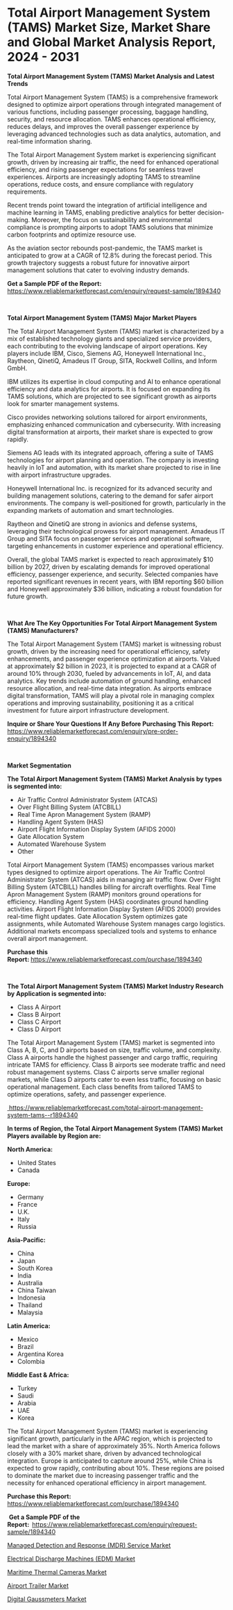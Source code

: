 <p><h1>Total Airport Management System (TAMS) Market Size, Market Share and Global Market Analysis Report, 2024 - 2031</h1></p><p><strong>Total Airport Management System (TAMS) Market Analysis and Latest Trends</strong></p>
<p><p>Total Airport Management System (TAMS) is a comprehensive framework designed to optimize airport operations through integrated management of various functions, including passenger processing, baggage handling, security, and resource allocation. TAMS enhances operational efficiency, reduces delays, and improves the overall passenger experience by leveraging advanced technologies such as data analytics, automation, and real-time information sharing.</p><p>The Total Airport Management System market is experiencing significant growth, driven by increasing air traffic, the need for enhanced operational efficiency, and rising passenger expectations for seamless travel experiences. Airports are increasingly adopting TAMS to streamline operations, reduce costs, and ensure compliance with regulatory requirements. </p><p>Recent trends point toward the integration of artificial intelligence and machine learning in TAMS, enabling predictive analytics for better decision-making. Moreover, the focus on sustainability and environmental compliance is prompting airports to adopt TAMS solutions that minimize carbon footprints and optimize resource use. </p><p>As the aviation sector rebounds post-pandemic, the TAMS market is anticipated to grow at a CAGR of 12.8% during the forecast period. This growth trajectory suggests a robust future for innovative airport management solutions that cater to evolving industry demands.</p></p>
<p><strong>Get a Sample PDF of the Report:&nbsp;</strong> <a href="https://www.reliablemarketforecast.com/enquiry/request-sample/1894340?utm_campaign=1569&utm_medium=2&utm_source=Github&utm_content=ia&utm_term=24102024&utm_id=total-airport-management-system-tams">https://www.reliablemarketforecast.com/enquiry/request-sample/1894340</a></p>
<p>&nbsp;</p>
<p><strong>Total Airport Management System (TAMS) Major Market Players</strong></p>
<p><p>The Total Airport Management System (TAMS) market is characterized by a mix of established technology giants and specialized service providers, each contributing to the evolving landscape of airport operations. Key players include IBM, Cisco, Siemens AG, Honeywell International Inc., Raytheon, QinetiQ, Amadeus IT Group, SITA, Rockwell Collins, and Inform GmbH.</p><p>IBM utilizes its expertise in cloud computing and AI to enhance operational efficiency and data analytics for airports. It is focused on expanding its TAMS solutions, which are projected to see significant growth as airports look for smarter management systems.</p><p>Cisco provides networking solutions tailored for airport environments, emphasizing enhanced communication and cybersecurity. With increasing digital transformation at airports, their market share is expected to grow rapidly.</p><p>Siemens AG leads with its integrated approach, offering a suite of TAMS technologies for airport planning and operation. The company is investing heavily in IoT and automation, with its market share projected to rise in line with airport infrastructure upgrades.</p><p>Honeywell International Inc. is recognized for its advanced security and building management solutions, catering to the demand for safer airport environments. The company is well-positioned for growth, particularly in the expanding markets of automation and smart technologies.</p><p>Raytheon and QinetiQ are strong in avionics and defense systems, leveraging their technological prowess for airport management. Amadeus IT Group and SITA focus on passenger services and operational software, targeting enhancements in customer experience and operational efficiency.</p><p>Overall, the global TAMS market is expected to reach approximately $10 billion by 2027, driven by escalating demands for improved operational efficiency, passenger experience, and security. Selected companies have reported significant revenues in recent years, with IBM reporting $60 billion and Honeywell approximately $36 billion, indicating a robust foundation for future growth.</p></p>
<p>&nbsp;</p>
<p><strong>What Are The Key Opportunities For Total Airport Management System (TAMS) Manufacturers?</strong></p>
<p><p>The Total Airport Management System (TAMS) market is witnessing robust growth, driven by the increasing need for operational efficiency, safety enhancements, and passenger experience optimization at airports. Valued at approximately $2 billion in 2023, it is projected to expand at a CAGR of around 10% through 2030, fueled by advancements in IoT, AI, and data analytics. Key trends include automation of ground handling, enhanced resource allocation, and real-time data integration. As airports embrace digital transformation, TAMS will play a pivotal role in managing complex operations and improving sustainability, positioning it as a critical investment for future airport infrastructure development.</p></p>
<p><strong>Inquire or Share Your Questions If Any Before Purchasing This Report:</strong> <a href="https://www.reliablemarketforecast.com/enquiry/pre-order-enquiry/1894340?utm_campaign=1569&utm_medium=2&utm_source=Github&utm_content=ia&utm_term=24102024&utm_id=total-airport-management-system-tams">https://www.reliablemarketforecast.com/enquiry/pre-order-enquiry/1894340</a></p>
<p>&nbsp;</p>
<p><strong>Market Segmentation</strong></p>
<p><strong>The Total Airport Management System (TAMS) Market Analysis by types is segmented into:</strong></p>
<p><ul><li>Air Traffic Control Administrator System (ATCAS)</li><li>Over Flight Billing System (ATCBILL)</li><li>Real Time Apron Management System (RAMP)</li><li>Handling Agent System (HAS)</li><li>Airport Flight Information Display System (AFIDS 2000)</li><li>Gate Allocation System</li><li>Automated Warehouse System</li><li>Other</li></ul></p>
<p><p>Total Airport Management System (TAMS) encompasses various market types designed to optimize airport operations. The Air Traffic Control Administrator System (ATCAS) aids in managing air traffic flow. Over Flight Billing System (ATCBILL) handles billing for aircraft overflights. Real Time Apron Management System (RAMP) monitors ground operations for efficiency. Handling Agent System (HAS) coordinates ground handling activities. Airport Flight Information Display System (AFIDS 2000) provides real-time flight updates. Gate Allocation System optimizes gate assignments, while Automated Warehouse System manages cargo logistics. Additional markets encompass specialized tools and systems to enhance overall airport management.</p></p>
<p><strong>Purchase this Report:&nbsp;</strong><a href="https://www.reliablemarketforecast.com/purchase/1894340?utm_campaign=1569&utm_medium=2&utm_source=Github&utm_content=ia&utm_term=24102024&utm_id=total-airport-management-system-tams">https://www.reliablemarketforecast.com/purchase/1894340</a></p>
<p>&nbsp;</p>
<p><strong>The Total Airport Management System (TAMS) Market Industry Research by Application is segmented into:</strong></p>
<p><ul><li>Class A Airport</li><li>Class B Airport</li><li>Class C Airport</li><li>Class D Airport</li></ul></p>
<p><p>The Total Airport Management System (TAMS) market is segmented into Class A, B, C, and D airports based on size, traffic volume, and complexity. Class A airports handle the highest passenger and cargo traffic, requiring intricate TAMS for efficiency. Class B airports see moderate traffic and need robust management systems. Class C airports serve smaller regional markets, while Class D airports cater to even less traffic, focusing on basic operational management. Each class benefits from tailored TAMS to optimize operations, safety, and passenger experience.</p></p>
<p><a href="https://www.reliablemarketforecast.com/total-airport-management-system-tams--r1894340?utm_campaign=1569&utm_medium=2&utm_source=Github&utm_content=ia&utm_term=24102024&utm_id=total-airport-management-system-tams">&nbsp;https://www.reliablemarketforecast.com/total-airport-management-system-tams--r1894340</a></p>
<p><strong>In terms of Region, the Total Airport Management System (TAMS) Market Players available by Region are:</strong></p>
<p>
    <p> <strong> North America: </strong>
        <ul>
            <li>United States</li>
            <li>Canada</li>
        </ul>
        </p> 
    <p> <strong> Europe: </strong>
        <ul>
            <li>Germany</li>
            <li>France</li>
            <li>U.K.</li>
            <li>Italy</li>
            <li>Russia</li>
        </ul>
        </p> 
    <p> <strong> Asia-Pacific: </strong>
        <ul>
            <li>China</li>
            <li>Japan</li>
            <li>South Korea</li>
            <li>India</li>
            <li>Australia</li>
            <li>China Taiwan</li>
            <li>Indonesia</li>
            <li>Thailand</li>
            <li>Malaysia</li>
        </ul>
        </p> 
    <p> <strong> Latin America: </strong>
        <ul>
            <li>Mexico</li>
            <li>Brazil</li>
            <li>Argentina Korea</li>
            <li>Colombia</li>
        </ul>
        </p> 
    <p> <strong> Middle East & Africa: </strong>
        <ul>
            <li>Turkey</li>
            <li>Saudi</li>
            <li>Arabia</li>
            <li>UAE</li>
            <li>Korea</li>
        </ul>
    </p>
    </p>
<p><p>The Total Airport Management System (TAMS) market is experiencing significant growth, particularly in the APAC region, which is projected to lead the market with a share of approximately 35%. North America follows closely with a 30% market share, driven by advanced technological integration. Europe is anticipated to capture around 25%, while China is expected to grow rapidly, contributing about 10%. These regions are poised to dominate the market due to increasing passenger traffic and the necessity for enhanced operational efficiency in airport management.</p></p>
<p><strong>Purchase this Report: </strong><a href="https://www.reliablemarketforecast.com/purchase/1894340?utm_campaign=1569&utm_medium=2&utm_source=Github&utm_content=ia&utm_term=24102024&utm_id=total-airport-management-system-tams">https://www.reliablemarketforecast.com/purchase/1894340</a></p>
<p>&nbsp;<strong>Get a Sample PDF of the Report:&nbsp;&nbsp;</strong><a href="https://www.reliablemarketforecast.com/enquiry/request-sample/1894340?utm_campaign=1569&utm_medium=2&utm_source=Github&utm_content=ia&utm_term=24102024&utm_id=total-airport-management-system-tams">https://www.reliablemarketforecast.com/enquiry/request-sample/1894340</a></p>
<p><strong></strong></p>
<p><p><a href="https://www.linkedin.com/pulse/global-perspectives-managed-detection-response-mdr-service-ogpqe?utm_campaign=1569&utm_medium=2&utm_source=Github&utm_content=ia&utm_term=24102024&utm_id=total-airport-management-system-tams">Managed Detection and Response (MDR) Service Market</a></p><p><a href="https://www.linkedin.com/pulse/electrical-discharge-machines-edm-market-outlook-share-analysis-ymhkf?utm_campaign=1569&utm_medium=2&utm_source=Github&utm_content=ia&utm_term=24102024&utm_id=total-airport-management-system-tams">Electrical Discharge Machines (EDM) Market</a></p><p><a href="https://www.linkedin.com/pulse/maritime-thermal-cameras-market-overview-forecast-2024--fjlef?utm_campaign=1569&utm_medium=2&utm_source=Github&utm_content=ia&utm_term=24102024&utm_id=total-airport-management-system-tams">Maritime Thermal Cameras Market</a></p><p><a href="https://issuu.com/reportprime-2/docs/airport-trailer-market-size-2030.pp_0ed18320c03a26?utm_campaign=1569&utm_medium=2&utm_source=Github&utm_content=ia&utm_term=24102024&utm_id=total-airport-management-system-tams">Airport Trailer Market</a></p><p><a href="https://www.linkedin.com/pulse/opportunities-challenges-digital-gaussmeters-market-strategic-jpguf?utm_campaign=1569&utm_medium=2&utm_source=Github&utm_content=ia&utm_term=24102024&utm_id=total-airport-management-system-tams">Digital Gaussmeters Market</a></p></p>